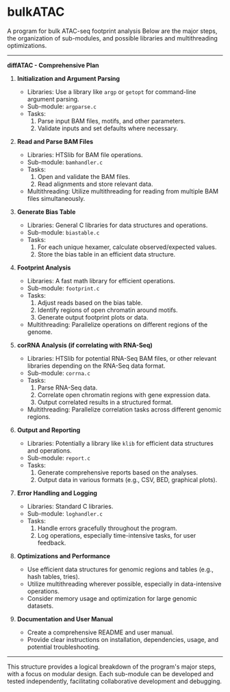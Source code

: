 # bulkATAC
A program for bulk ATAC-seq footprint analysis 
Below are the major steps, the organization of sub-modules, and possible libraries and multithreading optimizations.

---

**diffATAC - Comprehensive Plan**

1. **Initialization and Argument Parsing**
    - Libraries: Use a library like `argp` or `getopt` for command-line argument parsing.
    - Sub-module: `argparse.c`
    - Tasks:
        1. Parse input BAM files, motifs, and other parameters.
        2. Validate inputs and set defaults where necessary.
    
2. **Read and Parse BAM Files**
    - Libraries: HTSlib for BAM file operations.
    - Sub-module: `bamhandler.c`
    - Tasks:
        1. Open and validate the BAM files.
        2. Read alignments and store relevant data.
    - Multithreading: Utilize multithreading for reading from multiple BAM files simultaneously.
    
3. **Generate Bias Table**
    - Libraries: General C libraries for data structures and operations.
    - Sub-module: `biastable.c`
    - Tasks:
        1. For each unique hexamer, calculate observed/expected values.
        2. Store the bias table in an efficient data structure.
    
4. **Footprint Analysis**
    - Libraries: A fast math library for efficient operations.
    - Sub-module: `footprint.c`
    - Tasks:
        1. Adjust reads based on the bias table.
        2. Identify regions of open chromatin around motifs.
        3. Generate output footprint plots or data.
    - Multithreading: Parallelize operations on different regions of the genome.
    
5. **corRNA Analysis (if correlating with RNA-Seq)**
    - Libraries: HTSlib for potential RNA-Seq BAM files, or other relevant libraries depending on the RNA-Seq data format.
    - Sub-module: `corrna.c`
    - Tasks:
        1. Parse RNA-Seq data.
        2. Correlate open chromatin regions with gene expression data.
        3. Output correlated results in a structured format.
    - Multithreading: Parallelize correlation tasks across different genomic regions.

6. **Output and Reporting**
    - Libraries: Potentially a library like `klib` for efficient data structures and operations.
    - Sub-module: `report.c`
    - Tasks:
        1. Generate comprehensive reports based on the analyses.
        2. Output data in various formats (e.g., CSV, BED, graphical plots).
    
7. **Error Handling and Logging**
    - Libraries: Standard C libraries.
    - Sub-module: `loghandler.c`
    - Tasks:
        1. Handle errors gracefully throughout the program.
        2. Log operations, especially time-intensive tasks, for user feedback.

8. **Optimizations and Performance**
    - Use efficient data structures for genomic regions and tables (e.g., hash tables, tries).
    - Utilize multithreading wherever possible, especially in data-intensive operations.
    - Consider memory usage and optimization for large genomic datasets.

9. **Documentation and User Manual**
    - Create a comprehensive README and user manual.
    - Provide clear instructions on installation, dependencies, usage, and potential troubleshooting.

---

This structure provides a logical breakdown of the program's major steps, with a focus on modular design. Each sub-module can be developed and tested independently, facilitating collaborative development and debugging.